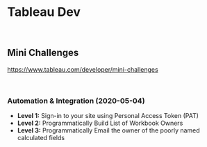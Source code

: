 # Tableau Dev

&nbsp;

## Mini Challenges

<https://www.tableau.com/developer/mini-challenges>

&nbsp;

### Automation & Integration (2020-05-04)

- **Level 1:** Sign-in to your site using Personal Access Token (PAT)
- **Level 2:** Programmatically Build List of Workbook Owners
- **Level 3:** Programmatically Email the owner of the poorly named calculated fields
